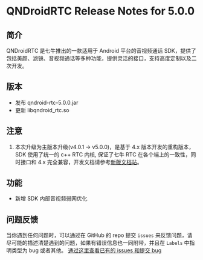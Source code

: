 # QNDroidRTC Release Notes for 5.0.0

## 简介

QNDroidRTC 是七牛推出的一款适用于 Android 平台的音视频通话 SDK，提供了包括美颜、滤镜、音视频通话等多种功能，提供灵活的接口，支持高度定制以及二次开发。

## 版本

- 发布 qndroid-rtc-5.0.0.jar
- 更新 libqndroid_rtc.so

## 注意

1. 本次升级为主版本升级(v4.0.1 -> v5.0.0)，是基于 4.x 版本开发的重构版本，SDK 使用了统一的 c++ RTC 内核,  保证了七牛 RTC 在各个端上的一致性，同时接口和 4.x 完全兼容，开发文档请参考[新版文档站](https://developer.qiniu.com/rtc/8802/pd-overview)。

## 功能

- 新增 SDK 内部音视频弱网优化

## 问题反馈

当你遇到任何问题时，可以通过在 GitHub 的 repo 提交 `issues` 来反馈问题，请尽可能的描述清楚遇到的问题，如果有错误信息也一同附带，并且在 ```Labels``` 中指明类型为 bug 或者其他。 [通过这里查看已有的 issues 和提交 bug](https://github.com/pili-engineering/QNRTC-Android/issues)